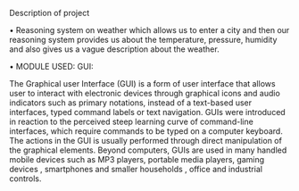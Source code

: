Description of project

•	Reasoning system on weather which allows us to enter a city and then our reasoning system provides us about the temperature, pressure, humidity and also gives us a vague description about the weather.


•	MODULE USED:
GUI:

The Graphical user Interface (GUI) is a form of user interface that allows user to interact with electronic devices through graphical icons and audio indicators such as primary notations, instead of a text-based user interfaces, typed command labels or text navigation. GUIs were introduced in reaction to the perceived steep learning curve of command-line interfaces, which require commands to be typed on a computer keyboard.
The actions in the GUI is usually performed through direct manipulation of the graphical elements. Beyond computers, GUIs are used in many handled mobile devices such as MP3 players, portable media players, gaming devices , smartphones and smaller households , office and industrial controls.
